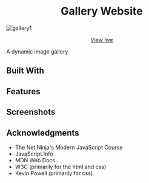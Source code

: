 <h1 align="center">Gallery Website</h1>

![gallery1](https://user-images.githubusercontent.com/115553545/197232881-5170faea-aa4a-466d-8d6d-bfa5ca250774.png)

<p align="center">
<a href="http://gallery.eddbyrne.com/">View live</a>
</p>

A dynamic image gallery


## Built With

## Features

## Screenshots

## Acknowledgments

- The Net Ninja's Modern JavaScript Course
- JavaScript.Info
- MDN Web Docs
- W3C (primarily for the html and css)
- Kevin Powell (primarily for css)
